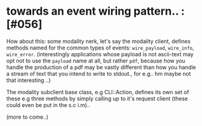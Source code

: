 # towards an event wiring pattern.. :[#056]

How about this: some modality nerk, let's say the modality client,
defines methods named for the common types of events:
`wire_payload`, `wire_info`, `wire_error`. (interestingly applications
whose payload is not ascii-text may opt not to use the `payload` name
at all, but rather `pdf`, because how you handle the production of a
pdf may be vastly different than how you handle a stream of text that
you intend to write to stdout., for e.g.. hm maybe not that interesting ..)

The modality subclient base class, e.g CLI::Action, defines its own
set of these e.g three methods by simply calling up to it's request
client (these could even be put in the s.c i.m)..

(more to come..)
